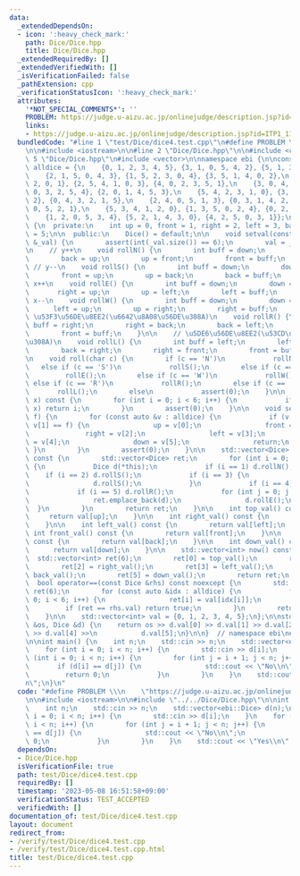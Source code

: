 ```yaml
---
data:
  _extendedDependsOn:
  - icon: ':heavy_check_mark:'
    path: Dice/Dice.hpp
    title: Dice/Dice.hpp
  _extendedRequiredBy: []
  _extendedVerifiedWith: []
  _isVerificationFailed: false
  _pathExtension: cpp
  _verificationStatusIcon: ':heavy_check_mark:'
  attributes:
    '*NOT_SPECIAL_COMMENTS*': ''
    PROBLEM: https://judge.u-aizu.ac.jp/onlinejudge/description.jsp?id=ITP1_11_D
    links:
    - https://judge.u-aizu.ac.jp/onlinejudge/description.jsp?id=ITP1_11_D
  bundledCode: "#line 1 \"test/Dice/dice4.test.cpp\"\n#define PROBLEM \\\n    \"https://judge.u-aizu.ac.jp/onlinejudge/description.jsp?id=ITP1_11_D\"\
    \n\n#include <iostream>\n\n#line 2 \"Dice/Dice.hpp\"\n\n#include <cassert>\n#line\
    \ 5 \"Dice/Dice.hpp\"\n#include <vector>\n\nnamespace ebi {\n\nconst std::vector<std::vector<int>>\
    \ alldice = {\n    {0, 1, 2, 3, 4, 5}, {3, 1, 0, 5, 4, 2}, {5, 1, 3, 2, 4, 0},\n\
    \    {2, 1, 5, 0, 4, 3}, {1, 5, 2, 3, 0, 4}, {3, 5, 1, 4, 0, 2},\n    {4, 5, 3,\
    \ 2, 0, 1}, {2, 5, 4, 1, 0, 3}, {4, 0, 2, 3, 5, 1},\n    {3, 0, 4, 1, 5, 2}, {1,\
    \ 0, 3, 2, 5, 4}, {2, 0, 1, 4, 5, 3},\n    {5, 4, 2, 3, 1, 0}, {3, 4, 5, 0, 1,\
    \ 2}, {0, 4, 3, 2, 1, 5},\n    {2, 4, 0, 5, 1, 3}, {0, 3, 1, 4, 2, 5}, {4, 3,\
    \ 0, 5, 2, 1},\n    {5, 3, 4, 1, 2, 0}, {1, 3, 5, 0, 2, 4}, {0, 2, 4, 1, 3, 5},\n\
    \    {1, 2, 0, 5, 3, 4}, {5, 2, 1, 4, 3, 0}, {4, 2, 5, 0, 3, 1}};\n\nstruct Dice\
    \ {\n  private:\n    int up = 0, front = 1, right = 2, left = 3, back = 4, down\
    \ = 5;\n\n  public:\n    Dice() = default;\n\n    void setval(const std::vector<int>\
    \ &_val) {\n        assert(int(_val.size()) == 6);\n        val = _val;\n    }\n\
    \n    // y++\n    void rollN() {\n        int buff = down;\n        down = back;\n\
    \        back = up;\n        up = front;\n        front = buff;\n    }\n\n   \
    \ // y--\n    void rollS() {\n        int buff = down;\n        down = front;\n\
    \        front = up;\n        up = back;\n        back = buff;\n    }\n\n    //\
    \ x++\n    void rollE() {\n        int buff = down;\n        down = right;\n \
    \       right = up;\n        up = left;\n        left = buff;\n    }\n\n    //\
    \ x--\n    void rollW() {\n        int buff = down;\n        down = left;\n  \
    \      left = up;\n        up = right;\n        right = buff;\n    }\n\n    //\
    \ \u53F3\u56DE\u8EE2(\u6642\u8A08\u56DE\u308A)\n    void rollR() {\n        int\
    \ buff = right;\n        right = back;\n        back = left;\n        left = front;\n\
    \        front = buff;\n    }\n\n    // \u5DE6\u56DE\u8EE2(\u53CD\u6642\u8A08\u56DE\
    \u308A)\n    void rollL() {\n        int buff = left;\n        left = back;\n\
    \        back = right;\n        right = front;\n        front = buff;\n    }\n\
    \n    void roll(char c) {\n        if (c == 'N')\n            rollN();\n     \
    \   else if (c == 'S')\n            rollS();\n        else if (c == 'E')\n   \
    \         rollE();\n        else if (c == 'W')\n            rollW();\n       \
    \ else if (c == 'R')\n            rollR();\n        else if (c == 'L')\n     \
    \       rollL();\n        else\n            assert(0);\n    }\n\n    int get_index(int\
    \ x) const {\n        for (int i = 0; i < 6; i++) {\n            if (val[i] ==\
    \ x) return i;\n        }\n        assert(0);\n    }\n\n    void set(int u, int\
    \ f) {\n        for (const auto &v : alldice) {\n            if (v[0] == u &&\
    \ v[1] == f) {\n                up = v[0];\n                front = v[1];\n  \
    \              right = v[2];\n                left = v[3];\n                back\
    \ = v[4];\n                down = v[5];\n                return;\n           \
    \ }\n        }\n        assert(0);\n    }\n\n    std::vector<Dice> makeDice()\
    \ const {\n        std::vector<Dice> ret;\n        for (int i = 0; i < 6; i++)\
    \ {\n            Dice d(*this);\n            if (i == 1) d.rollN();\n        \
    \    if (i == 2) d.rollS();\n            if (i == 3) {\n                d.rollS();\n\
    \                d.rollS();\n            }\n            if (i == 4) d.rollL();\n\
    \            if (i == 5) d.rollR();\n            for (int j = 0; j < 4; j++) {\n\
    \                ret.emplace_back(d);\n                d.rollE();\n          \
    \  }\n        }\n        return ret;\n    }\n\n    int top_val() const {\n   \
    \     return val[up];\n    }\n\n    int right_val() const {\n        return val[right];\n\
    \    }\n\n    int left_val() const {\n        return val[left];\n    }\n\n   \
    \ int front_val() const {\n        return val[front];\n    }\n\n    int back_val()\
    \ const {\n        return val[back];\n    }\n\n    int down_val() const {\n  \
    \      return val[down];\n    }\n\n    std::vector<int> now() const {\n      \
    \  std::vector<int> ret(6);\n        ret[0] = top_val();\n        ret[1] = front_val();\n\
    \        ret[2] = right_val();\n        ret[3] = left_val();\n        ret[4] =\
    \ back_val();\n        ret[5] = down_val();\n        return ret;\n    }\n\n  \
    \  bool operator==(const Dice &rhs) const noexcept {\n        std::vector<int>\
    \ ret(6);\n        for (const auto &idx : alldice) {\n            for (int i =\
    \ 0; i < 6; i++) {\n                ret[i] = val[idx[i]];\n            }\n   \
    \         if (ret == rhs.val) return true;\n        }\n        return false;\n\
    \    }\n\n    std::vector<int> val = {0, 1, 2, 3, 4, 5};\n};\n\nstd::istream &operator>>(std::istream\
    \ &os, Dice &d) {\n    return os >> d.val[0] >> d.val[1] >> d.val[2] >> d.val[3]\
    \ >> d.val[4] >>\n           d.val[5];\n}\n\n}  // namespace ebi\n#line 7 \"test/Dice/dice4.test.cpp\"\
    \n\nint main() {\n    int n;\n    std::cin >> n;\n    std::vector<ebi::Dice> d(n);\n\
    \    for (int i = 0; i < n; i++) {\n        std::cin >> d[i];\n    }\n    for\
    \ (int i = 0; i < n; i++) {\n        for (int j = i + 1; j < n; j++) {\n     \
    \       if (d[i] == d[j]) {\n                std::cout << \"No\\n\";\n       \
    \         return 0;\n            }\n        }\n    }\n    std::cout << \"Yes\\\
    n\";\n}\n"
  code: "#define PROBLEM \\\n    \"https://judge.u-aizu.ac.jp/onlinejudge/description.jsp?id=ITP1_11_D\"\
    \n\n#include <iostream>\n\n#include \"../../Dice/Dice.hpp\"\n\nint main() {\n\
    \    int n;\n    std::cin >> n;\n    std::vector<ebi::Dice> d(n);\n    for (int\
    \ i = 0; i < n; i++) {\n        std::cin >> d[i];\n    }\n    for (int i = 0;\
    \ i < n; i++) {\n        for (int j = i + 1; j < n; j++) {\n            if (d[i]\
    \ == d[j]) {\n                std::cout << \"No\\n\";\n                return\
    \ 0;\n            }\n        }\n    }\n    std::cout << \"Yes\\n\";\n}"
  dependsOn:
  - Dice/Dice.hpp
  isVerificationFile: true
  path: test/Dice/dice4.test.cpp
  requiredBy: []
  timestamp: '2023-05-08 16:51:58+09:00'
  verificationStatus: TEST_ACCEPTED
  verifiedWith: []
documentation_of: test/Dice/dice4.test.cpp
layout: document
redirect_from:
- /verify/test/Dice/dice4.test.cpp
- /verify/test/Dice/dice4.test.cpp.html
title: test/Dice/dice4.test.cpp
---
```

